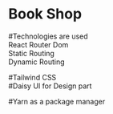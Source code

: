 # Book Shop 

#Technologies are used<br>
React Router Dom<br>
Static Routing<br>
Dynamic Routing<br>


#Tailwind CSS<br>
#Daisy UI for Design part<br>

#Yarn as a package manager<br>


